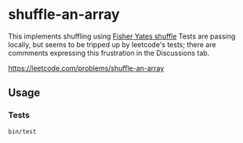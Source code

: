 # shuffle-an-array

This implements shuffling using [Fisher Yates shuffle](https://en.wikipedia.org/wiki/Fisher%E2%80%93Yates_shuffle) Tests are passing locally, but seems to be tripped up by leetcode's tests; there are commments expressing this frustration in the Discussions tab.

https://leetcode.com/problems/shuffle-an-array

## Usage

### Tests

```sh
bin/test
```
